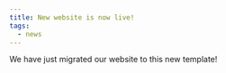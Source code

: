 ```yaml
---
title: New website is now live!
tags: 
  - news
---
```

We have just migrated our website to this new template!